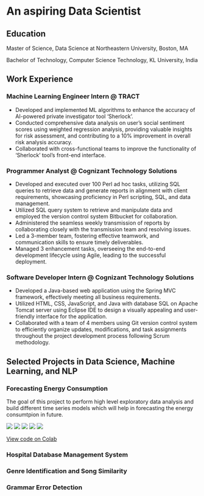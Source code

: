 # An aspiring Data Scientist

## Education
Master of Science, Data Science at Northeastern University, Boston, MA

Bachelor of Technology, Computer Science Technology, KL University, India

## Work Experience
### Machine Learning Engineer Intern @ TRACT
- Developed and implemented ML algorithms to enhance the accuracy of AI-powered private investigator tool ‘Sherlock’.
- Conducted comprehensive data analysis on user’s social sentiment scores using weighted regression analysis, providing valuable insights for risk assessment, and contributing to a 10% improvement in overall risk analysis accuracy.
- Collaborated with cross-functional teams to improve the functionality of ‘Sherlock’ tool’s front-end interface.

### Programmer Analyst @ Cognizant Technology Solutions
- Developed and executed over 100 Perl ad hoc tasks, utilizing SQL queries to retrieve data and generate reports in alignment with client requirements, showcasing proficiency in Perl scripting, SQL, and data management.
- Utilized SQL query system to retrieve and manipulate data and employed the version control system Bitbucket for collaboration.
- Administered the seamless weekly transmission of reports by collaborating closely with the transmission team and resolving issues.
- Led a 3-member team, fostering effective teamwork, and communication skills to ensure timely deliverables.
- Managed 3 enhancement tasks, overseeing the end-to-end development lifecycle using Agile, leading to the successful deployment.

### Software Developer Intern @ Cognizant Technology Solutions
- Developed a Java-based web application using the Spring MVC framework, effectively meeting all business requirements.
- Utilized HTML, CSS, JavaScript, and Java with database SQL on Apache Tomcat server using Eclipse IDE to design a visually appealing and user-friendly interface for the application.
- Collaborated with a team of 4 members using Git version control system to efficiently organize updates, modifications, and task assignments throughout the project development process following Scrum methodology.

## Selected Projects in Data Science, Machine Learning, and NLP
### Forecasting Energy Consumption
The goal of this project to perform high level exploratory data analysis and build different time series models which will help in forecasting the energy consumtpion in future.

[![](https://img.shields.io/badge/Python-white?logo=Python)](#) [![](https://img.shields.io/badge/Jupyter-white?logo=Jupyter)](#) [![](https://img.shields.io/badge/PyTorch-white?logo=pytorch)](#) [![](https://img.shields.io/badge/Twitter-white?logo=Twitter)](#) [![](https://img.shields.io/badge/HuggingFace_Transformers-white?logo=huggingface)](#)

[View code on Colab]()
### Hospital Database Management System


### Genre Identification and Song Similarity


### Grammar Error Detection







